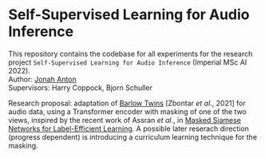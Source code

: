# Self-Supervised Learning for Audio Inference
This repository contains the codebase for all experiments for the research project `Self-Supervised Learning for Audio Inference` (Imperial MSc AI 2022). <br />
Author: [Jonah Anton](https://github.com/jonahanton) <br />
Supervisors: Harry Coppock, Bjorn Schuller

Research proposal: adaptation of [Barlow Twins](https://arxiv.org/abs/2103.03230) [Zbontar _et al._, 2021] for audio data, using a Transformer encoder with masking of one of the two views, inspired by the recent work of Assran _et al._, in [Masked Siamese Networks for Label-Efficient Learning](https://arxiv.org/abs/2204.07141). A possible later reserach direction (progress dependent) is introducing a curriculum learning technique for the masking.  
